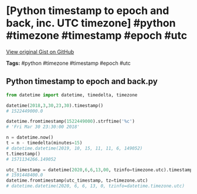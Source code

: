 # [Python timestamp to epoch and back, inc. UTC timezone] #python #timezone #timestamp #epoch #utc

[View original Gist on GitHub](https://gist.github.com/Integralist/430fec07b713e2480f718d78550cc32a)

**Tags:** #python #timezone #timestamp #epoch #utc

## Python timestamp to epoch and back.py

```python
from datetime import datetime, timedelta, timezone

datetime(2018,3,30,23,30).timestamp()
# 1522449000.0

datetime.fromtimestamp(1522449000).strftime('%c')
# 'Fri Mar 30 23:30:00 2018'

n = datetime.now()
t = n - timedelta(minutes=15)
# datetime.datetime(2019, 10, 15, 11, 11, 6, 149052)
t.timestamp()
# 1571134266.149052

utc_timestamp = datetime(2020,6,6,13,00, tzinfo=timezone.utc).timestamp()
# 1591448400.0
datetime.fromtimestamp(utc_timestamp, tz=timezone.utc)
# datetime.datetime(2020, 6, 6, 13, 0, tzinfo=datetime.timezone.utc)
```

